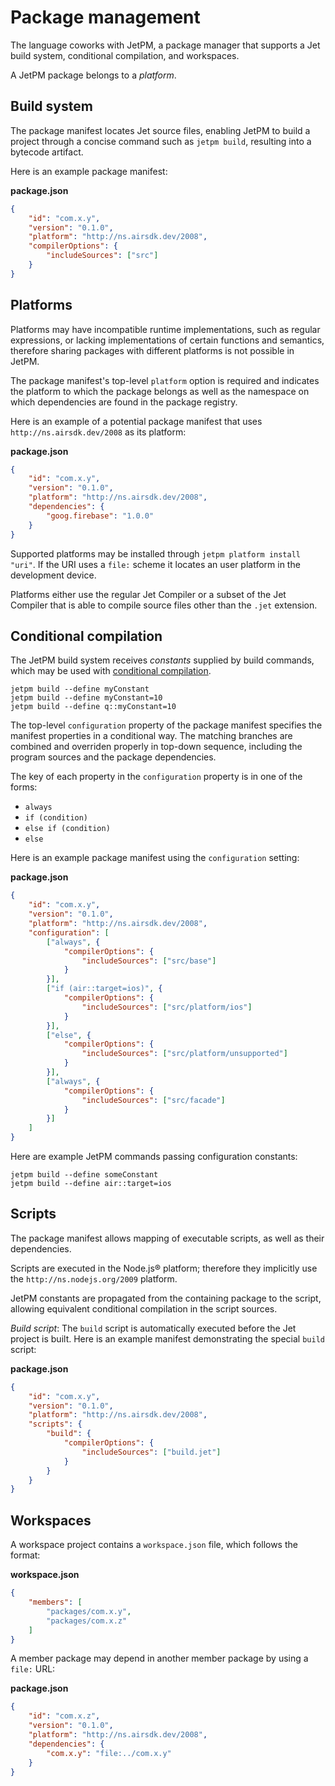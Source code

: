 # Package management

The language coworks with JetPM, a package manager that supports a Jet build system, conditional compilation, and workspaces.

A JetPM package belongs to a *platform*.

## Build system

The package manifest locates Jet source files, enabling JetPM to build a project through a concise command such as `jetpm build`, resulting into a bytecode artifact.

Here is an example package manifest:

**package.json**

```json
{
    "id": "com.x.y",
    "version": "0.1.0",
    "platform": "http://ns.airsdk.dev/2008",
    "compilerOptions": {
        "includeSources": ["src"]
    }
}
```

## Platforms

Platforms may have incompatible runtime implementations, such as regular expressions, or lacking implementations of certain functions and semantics, therefore sharing packages with different platforms is not possible in JetPM.

The package manifest's top-level `platform` option is required and indicates the platform to which the package belongs as well as the namespace on which dependencies are found in the package registry.

Here is an example of a potential package manifest that uses `http://ns.airsdk.dev/2008` as its platform:

**package.json**

```json
{
    "id": "com.x.y",
    "version": "0.1.0",
    "platform": "http://ns.airsdk.dev/2008",
    "dependencies": {
        "goog.firebase": "1.0.0"
    }
}
```

Supported platforms may be installed through `jetpm platform install "uri"`. If the URI uses a `file:` scheme it locates an user platform in the development device.

Platforms either use the regular Jet Compiler or a subset of the Jet Compiler that is able to compile source files other than the `.jet` extension.

## Conditional compilation

The JetPM build system receives *constants* supplied by build commands, which may be used with [conditional compilation](conditional-compilation.md).

```plain
jetpm build --define myConstant
jetpm build --define myConstant=10
jetpm build --define q::myConstant=10
```

The top-level `configuration` property of the package manifest specifies the manifest properties in a conditional way. The matching branches are combined and overriden properly in top-down sequence, including the program sources and the package dependencies.

The key of each property in the `configuration` property is in one of the forms:

* `always`
* `if (condition)`
* `else if (condition)`
* `else`

Here is an example package manifest using the `configuration` setting:

**package.json**

```json
{
    "id": "com.x.y",
    "version": "0.1.0",
    "platform": "http://ns.airsdk.dev/2008",
    "configuration": [
        ["always", {
            "compilerOptions": {
                "includeSources": ["src/base"]
            }
        }],
        ["if (air::target=ios)", {
            "compilerOptions": {
                "includeSources": ["src/platform/ios"]
            }
        }],
        ["else", {
            "compilerOptions": {
                "includeSources": ["src/platform/unsupported"]
            }
        }],
        ["always", {
            "compilerOptions": {
                "includeSources": ["src/facade"]
            }
        }]
    ]
}
```

Here are example JetPM commands passing configuration constants:

```plain
jetpm build --define someConstant
jetpm build --define air::target=ios
```

## Scripts

The package manifest allows mapping of executable scripts, as well as their dependencies.

Scripts are executed in the Node.js® platform; therefore they implicitly use the `http://ns.nodejs.org/2009` platform.

JetPM constants are propagated from the containing package to the script, allowing equivalent conditional compilation in the script sources.

*Build script*: The `build` script is automatically executed before the Jet project is built. Here is an example manifest demonstrating the special `build` script:

**package.json**

```json
{
    "id": "com.x.y",
    "version": "0.1.0",
    "platform": "http://ns.airsdk.dev/2008",
    "scripts": {
        "build": {
            "compilerOptions": {
                "includeSources": ["build.jet"]
            }
        }
    }
}
```

## Workspaces

A workspace project contains a `workspace.json` file, which follows the format:

**workspace.json**

```json
{
    "members": [
        "packages/com.x.y",
        "packages/com.x.z"
    ]
}
```

A member package may depend in another member package by using a `file:` URL:

**package.json**

```json
{
    "id": "com.x.z",
    "version": "0.1.0",
    "platform": "http://ns.airsdk.dev/2008",
    "dependencies": {
        "com.x.y": "file:../com.x.y"
    }
}
```